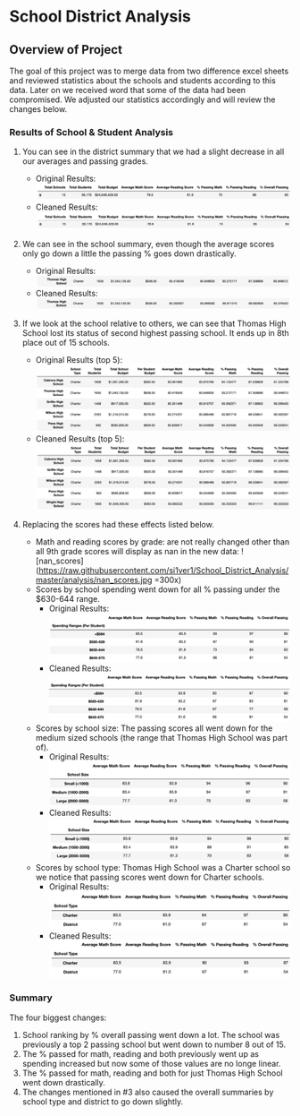 # School District Analysis

## Overview of Project
The goal of this project was to merge data from two difference excel sheets and reviewed statistics about the schools and students according to this data. Later on we received word that some of the data had been compromised. We adjusted our statistics accordingly and will review the changes below.

### Results of School & Student Analysis
1. You can see in the district summary that we had a slight decrease in all our averages and passing grades.
	- Original Results:
![district_summary_before](https://raw.githubusercontent.com/si1ver1/school_district_analysis/master/analysis/disctrict_summary_before.jpg)  
	- Cleaned Results:
![district_summary_after](https://raw.githubusercontent.com/si1ver1/School_District_Analysis/master/analysis/disctrict_summary%20after.jpg)

2. We can see in the school summary, even though the average scores only go down a little the passing % goes down drastically.
	- Original Results:
![school_summary_before](https://raw.githubusercontent.com/si1ver1/School_District_Analysis/master/analysis/school_summary_before.jpg)
	- Cleaned Results:
![school_summary_after](https://raw.githubusercontent.com/si1ver1/School_District_Analysis/master/analysis/school_summary_after.jpg)

3. If we look at the school relative to others, we can see that Thomas High School lost its status of second highest passing school. It ends up in 8th place out of 15 schools.
	- Original Results (top 5):
![top_schools_before](https://raw.githubusercontent.com/si1ver1/School_District_Analysis/master/analysis/top_schools_before.jpg)
	- Cleaned Results (top 5):
![top_schools_after](https://raw.githubusercontent.com/si1ver1/School_District_Analysis/master/analysis/top_schools_after.jpg)

4. Replacing the scores had these effects listed below.
    -   Math and reading scores by grade: are not really changed other than all 9th grade scores will display as nan in the new data:
![nan_scores](https://raw.githubusercontent.com/si1ver1/School_District_Analysis/master/analysis/nan_scores.jpg =300x)
    -   Scores by school spending went down for all % passing under the $630-644 range.
		- Original Results:	![scores_by_spending_before](https://raw.githubusercontent.com/si1ver1/School_District_Analysis/master/analysis/scores_by_spending_before.jpg)
	    - Cleaned Results:![scores_by_spending_after](https://raw.githubusercontent.com/si1ver1/School_District_Analysis/master/analysis/scores_by_spending_after.jpg)
    -   Scores by school size: The passing scores all went down for the medium sized schools (the range that Thomas High School was part of).
	    - Original Results:
![scores_schoolsize_before](https://raw.githubusercontent.com/si1ver1/School_District_Analysis/master/analysis/scores_schoolsize_before.jpg)
	    - Cleaned Results:
![scores_schoolsize_after](https://raw.githubusercontent.com/si1ver1/School_District_Analysis/master/analysis/scores_schoolsize_after.jpg)
    -   Scores by school type: Thomas High School was a Charter school so we notice that passing scores went down for Charter schools.
	    - Original Results:
![scores_schooltype_before](https://raw.githubusercontent.com/si1ver1/School_District_Analysis/master/analysis/scores_schooltype_before.jpg)
	    - Cleaned Results:
![scores_schooltype_after](https://raw.githubusercontent.com/si1ver1/School_District_Analysis/master/analysis/scores_schooltype_after.jpg)

### Summary
The four biggest changes:
1. School ranking by % overall passing went down a lot. The school was previously a top 2 passing school but went down to number 8 out of 15.
2. The % passed for math, reading and both previously went up as spending increased but now some of those values are no longe linear.
3. The % passed for math, reading and both for just Thomas High School went down drastically.
4. The changes mentioned in #3 also caused the overall summaries by school type and district to go down slightly.

